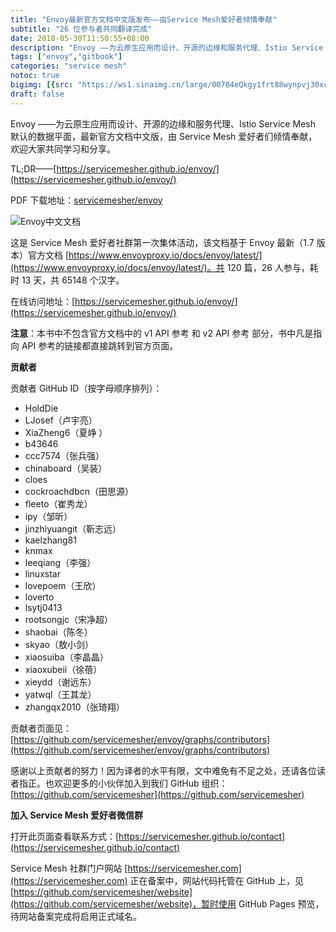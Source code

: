 ```yaml
---
title: "Envoy最新官方文档中文版发布——由Service Mesh爱好者倾情奉献"
subtitle: "26 位参与者共同翻译完成"
date: 2018-05-30T11:50:55+08:00
description: "Envoy ——为云原生应用而设计、开源的边缘和服务代理、Istio Service Mesh 默认的数据平面，最新官方文档中文版，由 Service Mesh 爱好者们倾情奉献，欢迎大家共同学习和分享。"
tags: ["envoy","gitbook"]
categories: "service mesh"
notoc: true
bigimg: [{src: "https://ws1.sinaimg.cn/large/00704eQkgy1frt88wynpvj30xc0fy4qp.jpg", desc: "Laomendong|Nanjing|May 20,2018"}]
draft: false
---
```


Envoy ——为云原生应用而设计、开源的边缘和服务代理、Istio Service Mesh 默认的数据平面，最新官方文档中文版，由 Service Mesh 爱好者们倾情奉献，欢迎大家共同学习和分享。

TL;DR——[https://servicemesher.github.io/envoy/](https://servicemesher.github.io/envoy/)

PDF 下载地址：[servicemesher/envoy](https://github.com/servicemesher/envoy/releases)

![Envoy中文文档](https://ws1.sinaimg.cn/large/00704eQkgy1frsezb8wzkj31e01tkdqn.jpg)       

这是 Service Mesh 爱好者社群第一次集体活动，该文档基于 Envoy 最新（1.7 版本）官方文档 [https://www.envoyproxy.io/docs/envoy/latest/](https://www.envoyproxy.io/docs/envoy/latest/)。共 120 篇，26 人参与，耗时 13 天，共 65148 个汉字。

在线访问地址：[https://servicemesher.github.io/envoy/](https://servicemesher.github.io/envoy/)

**注意**：本书中不包含官方文档中的 v1 API 参考 和 v2 API 参考 部分，书中凡是指向 API 参考的链接都直接跳转到官方页面。

**贡献者**

贡献者 GitHub ID（按字母顺序排列）：

- HoldDie
- LJosef（卢宇亮）
- XiaZheng6（夏峥 ）
- b43646
- ccc7574（张兵强）
- chinaboard（吴装）
- cloes
- cockroachdbcn（田思源）
- fleeto（崔秀龙）
- ipy（邹昕）
- jinzhiyuangit（靳志远）
- kaelzhang81
- knmax
- leeqiang（李强）
- linuxstar
- lovepoem（王欣）
- loverto
- lsytj0413
- rootsongjc（宋净超）
- shaobai（陈冬）
- skyao（敖小剑）
- xiaosuiba（李晶晶）
- xiaoxubeii（徐蓓）
- xieydd（谢远东）
- yatwql（王其龙）
- zhangqx2010（张琦翔）

贡献者页面见：[https://github.com/servicemesher/envoy/graphs/contributors](https://github.com/servicemesher/envoy/graphs/contributors)

感谢以上贡献者的努力！因为译者的水平有限，文中难免有不足之处，还请各位读者指正。也欢迎更多的小伙伴加入到我们 GitHub 组织：[https://github.com/servicemesher](https://github.com/servicemesher)

**加入 Service Mesh 爱好者微信群**

打开此页面查看联系方式：[https://servicemesher.github.io/contact](https://servicemesher.github.io/contact)

Service Mesh 社群门户网站 [https://servicemesher.com](https://servicemesher.com) 正在备案中，网站代码托管在 GitHub 上，见 [https://github.com/servicemesher/website](https://github.com/servicemesher/website)，暂时使用 GitHub Pages 预览，待网站备案完成将启用正式域名。